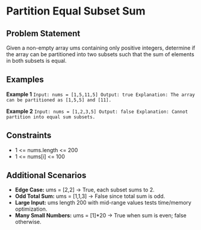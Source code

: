 ﻿# Partition Equal Subset Sum

## Problem Statement
Given a non-empty array 
ums containing only positive integers, determine if the array can be partitioned into two subsets such that the sum of elements in both subsets is equal.

## Examples

**Example 1**
`
Input: nums = [1,5,11,5]
Output: true
Explanation: The array can be partitioned as [1,5,5] and [11].
`

**Example 2**
`
Input: nums = [1,2,3,5]
Output: false
Explanation: Cannot partition into equal sum subsets.
`

## Constraints
- 1 <= nums.length <= 200
- 1 <= nums[i] <= 100

## Additional Scenarios
- **Edge Case:** 
ums = [2,2] → True, each subset sums to 2.
- **Odd Total Sum:** 
ums = [1,1,3] → False since total sum is odd.
- **Large Input:** 
ums length 200 with mid-range values tests time/memory optimization.
- **Many Small Numbers:** 
ums = [1]*20 → True when sum is even; false otherwise.
